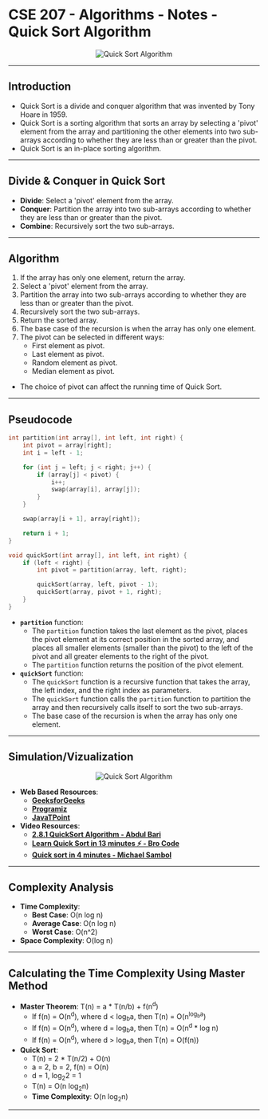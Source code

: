 # **CSE 207 - Algorithms - Notes - Quick Sort Algorithm**

<p align="center">
    <img src="https://fullyunderstood.com/wp-content/uploads/2019/09/quicksort.gif" alt="Quick Sort Algorithm"/>
</p>

---

## **Introduction**

- Quick Sort is a divide and conquer algorithm that was invented by Tony Hoare in 1959.
- Quick Sort is a sorting algorithm that sorts an array by selecting a 'pivot' element from the array and partitioning the other elements into two sub-arrays according to whether they are less than or greater than the pivot.
- Quick Sort is an in-place sorting algorithm.

---

## **Divide & Conquer in Quick Sort**

- **Divide**: Select a 'pivot' element from the array.
- **Conquer**: Partition the array into two sub-arrays according to whether they are less than or greater than the pivot.
- **Combine**: Recursively sort the two sub-arrays.

---

## **Algorithm**

1. If the array has only one element, return the array.
2. Select a 'pivot' element from the array.
3. Partition the array into two sub-arrays according to whether they are less than or greater than the pivot.
4. Recursively sort the two sub-arrays.
5. Return the sorted array.
6. The base case of the recursion is when the array has only one element.
7. The pivot can be selected in different ways:
    - First element as pivot.
    - Last element as pivot.
    - Random element as pivot.
    - Median element as pivot.

- The choice of pivot can affect the running time of Quick Sort.

---

## **Pseudocode**

```cpp
int partition(int array[], int left, int right) {
    int pivot = array[right];
    int i = left - 1;

    for (int j = left; j < right; j++) {
        if (array[j] < pivot) {
            i++;
            swap(array[i], array[j]);
        }
    }

    swap(array[i + 1], array[right]);

    return i + 1;
}

void quickSort(int array[], int left, int right) {
    if (left < right) {
        int pivot = partition(array, left, right);

        quickSort(array, left, pivot - 1);
        quickSort(array, pivot + 1, right);
    }
}
```

- **`partition`** function:
  - The `partition` function takes the last element as the pivot, places the pivot element at its correct position in the sorted array, and places all smaller elements (smaller than the pivot) to the left of the pivot and all greater elements to the right of the pivot.
  - The `partition` function returns the position of the pivot element.
- **`quickSort`** function:
  - The `quickSort` function is a recursive function that takes the array, the left index, and the right index as parameters.
  - The `quickSort` function calls the `partition` function to partition the array and then recursively calls itself to sort the two sub-arrays.
  - The base case of the recursion is when the array has only one element.

---

## **Simulation/Vizualization**

<p align="center">
    <img src="https://www.tutorialspoint.com/data_structures_algorithms/images/quick_sort_partition_animation.gif" alt="Quick Sort Algorithm"/>
</p>

- **Web Based Resources**:
  - [**GeeksforGeeks**](https://www.geeksforgeeks.org/quick-sort/)
  - [**Programiz**](https://www.programiz.com/dsa/quick-sort)
  - [**JavaTPoint**](https://www.javatpoint.com/quick-sort)
- **Video Resources**:
  - [**2.8.1 QuickSort Algorithm - Abdul Bari**](https://www.youtube.com/watch?v=7h1s2SojIRw)
  - [**Learn Quick Sort in 13 minutes ⚡ - Bro Code**](https://www.youtube.com/watch?v=Vtckgz38QHs)
  - [**Quick sort in 4 minutes - Michael Sambol**](https://www.youtube.com/watch?v=Hoixgm4-P4M)

---

## **Complexity Analysis**

- **Time Complexity**:
  - **Best Case**: O(n log n)
  - **Average Case**: O(n log n)
  - **Worst Case**: O(n^2)
- **Space Complexity**: O(log n)

---

## **Calculating the Time Complexity Using Master Method**

- **Master Theorem**: T(n) = a * T(n/b) + f(n<sup>d</sup>)
  - If f(n) = O(n<sup>d</sup>), where d < log<sub>b</sub>a, then T(n) = O(n<sup>log<sub>b</sub>a</sup>)
  - If f(n) = O(n<sup>d</sup>), where d = log<sub>b</sub>a, then T(n) = O(n<sup>d</sup> * log n)
  - If f(n) = O(n<sup>d</sup>), where d > log<sub>b</sub>a, then T(n) = O(f(n))
- **Quick Sort**:
  - T(n) = 2 * T(n/2) + O(n)
  - a = 2, b = 2, f(n) = O(n)
  - d = 1, log<sub>2</sub>2 = 1
  - T(n) = O(n log<sub>2</sub>n)
  - **Time Complexity**: O(n log<sub>2</sub>n)

---
